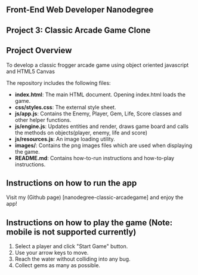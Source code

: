 ## Front-End Web Developer Nanodegree
## Project 3: Classic Arcade Game Clone

## Project Overview
To develop a classic frogger arcade game using object oriented javascript and HTML5 Canvas

The repository includes the following files:
* **index.html**: The main HTML document. Opening index.html loads the game.
* **css/styles.css**: The external style sheet.
* **js/app.js**: Contains the Enemy, Player, Gem, Life, Score classes and other helper functions.
* **js/engine.js**: Updates entities and render, draws game board and calls the methods on objects(player, enemy, life and score)
* **js/resources.js**: An image loading utility. 
* **images/**: Contains the png images files which are used when displaying the game.
* **README.md**: Contains how-to-run instructions and how-to-play instructions.

## Instructions on how to run the app
Visit my (Github page) [nanodegree-classic-arcadegame] and enjoy the app!

## Instructions on how to play the game (Note: mobile is not supported currently)
1. Select a player and click "Start Game" button.
2. Use your arrow keys to move.
3. Reach the water without colliding into any bug.
4. Collect gems as many as possible.
